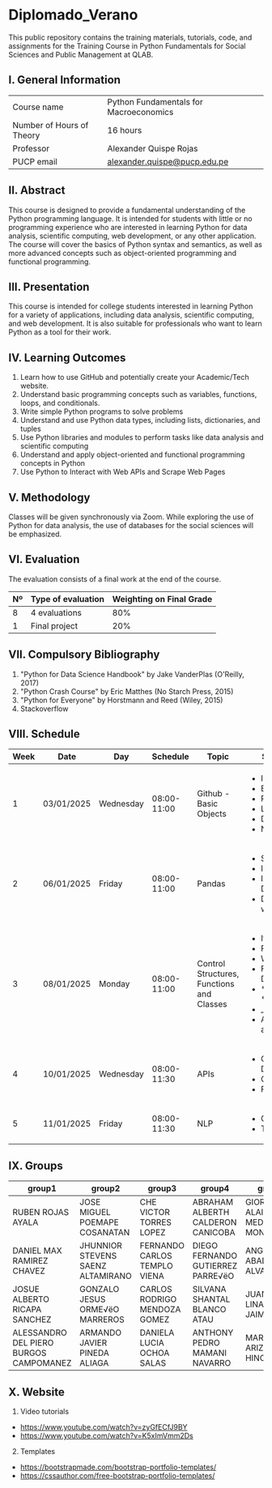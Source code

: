 # Diplomado_Verano

This public repository contains the training materials, tutorials, code, and assignments for the Training Course in Python Fundamentals for Social Sciences and Public Management at QLAB.

## I. General Information

|  | | 
|:-------------------|---|
| Course name | Python Fundamentals for Macroeconomics | 
| Number of Hours of Theory | 16 hours |
| Professor | Alexander Quispe Rojas |
| PUCP email | alexander.quispe@pucp.edu.pe |


## II. Abstract

This course is designed to provide a fundamental understanding of the Python programming language. It is intended for students with little or no programming experience who are interested in learning Python for data analysis, scientific computing, web development, or any other application. The course will cover the basics of Python syntax and semantics, as well as more advanced concepts such as object-oriented programming and functional programming.

## III. Presentation

This course is intended for college students interested in learning Python for a variety of applications, including data analysis, scientific computing, and web development. It is also suitable for professionals who want to learn Python as a tool for their work.

## IV. Learning Outcomes

1.	Learn how to use GitHub and potentially create your Academic/Tech website.
2.	Understand basic programming concepts such as variables, functions, loops, and conditionals.
3.	Write simple Python programs to solve problems
4.	Understand and use Python data types, including lists, dictionaries, and tuples
5.	Use Python libraries and modules to perform tasks like data analysis and scientific computing
6.	Understand and apply object-oriented and functional programming concepts in Python
7.	Use Python to Interact with Web APIs and Scrape Web Pages

## V. Methodology

Classes will be given synchronously via Zoom. While exploring the use of Python for data analysis, the use of databases for the social sciences will be emphasized.

## VI. Evaluation

The evaluation consists of a final work at the end of the course.

| Nº | Type of evaluation | Weighting on Final Grade |
|:-------------------|---| ---|
| 8 | 4 evaluations | 80% |
| 1 | Final project | 20%|

## VII. Compulsory Bibliography

1.	"Python for Data Science Handbook" by Jake VanderPlas (O'Reilly, 2017) 
2.	"Python Crash Course" by Eric Matthes (No Starch Press, 2015) 
3.	"Python for Everyone" by Horstmann and Reed (Wiley, 2015)
4.	Stackoverflow

## VIII. Schedule

|Week|Date|Day|Schedule|Topic|Subtopic
|---|---|---|---|---|---
|1|03/01/2025|Wednesday|08:00-11:00| Github - Basic Objects| <ul>  <li>Installation</li>   <li>Branches</li>   <li>Repository </li> <li>Lists</li>   <li>Dictionaries</li>   <li>NumPy </li> </ul>   
|2|06/01/2025|Friday|08:00-11:00| Pandas | <ul>  <li> Series </li>   <li>Indexing</li>   <li>Importing Data </li> <li> Data wrangling </li> </ul>      
|3|08/01/2025|Monday|08:00-11:00 | Control Structures, Functions and Classes| <ul>  <li> If condition </li>   <li> For loop</li>   <li> While Loop</li> <li> Function Definitions </li>   <li> *args and **kwwargs </li>   <li> \_init_</li> <li> Attributes and Methods</li> </ul>    
|4|10/01/2025|Wednesday|08:00-11:30| APIs| <ul>  <li>Google Directions</li>   <li>Geolocation</li> <li>Finance APIs</li> </ul>   
|5|11/01/2025|Friday|08:00-11:30| NLP| <ul>  <li> GPT-4 </li>   <li> Transformers </li>   </ul> 

## IX. Groups

| group1               | group2                          | group3                     | group4                            | group5                      | group6                             | group7                           | group8                        |  
|----------------------|---------------------------------|----------------------------|-----------------------------------|-----------------------------|------------------------------------|----------------------------------|------------------------------|
| RUBEN ROJAS AYALA    | JOSE MIGUEL POEMAPE COSANATAN   | CHE VICTOR TORRES LOPEZ    | ABRAHAM ALBERTH CALDERON CANICOBA | GIORDANO ALAIN MEDINA MONTES | ISMAEL BARUJ GONZALES REVILLA      | ILENIA ALEJANDRA TTITO COLLANTES | NICOLAS ALBERTO VELARDE FREUNDT |         
| DANIEL MAX RAMIREZ CHAVEZ | JHUNNIOR STEVENS SAENZ ALTAMIRANO | FERNANDO CARLOS TEMPLO VIENA | DIEGO FERNANDO GUTIERREZ PARRE√ëO | ANGIE ZOILA ABAD ALVARADO    | CARLOS EDUARDO BORJA SOTOMAYOR     | JAMES CARLOS MEDINA VANINI      | FERNANDO MIGUEL MENDOZA CANAL |   
| JOSUE ALBERTO RICAPA SANCHEZ | GONZALO JESUS ORME√ëO MARREROS  | CARLOS RODRIGO MENDOZA GOMEZ | SILVANA SHANTAL BLANCO ATAU       | JUAN DIEGO LINARES JAIME     | ALEXANDER SEBASTIAN ESPINOZA COLCA | RAFAEL ANTONIO VARGAS PORTOCARRERO | ALVARO FRANCO GAMONAL MIRANDA | 
| ALESSANDRO DEL PIERO BURGOS CAMPOMANEZ | ARMANDO JAVIER PINEDA ALIAGA    | DANIELA LUCIA OCHOA SALAS    | ANTHONY PEDRO MAMANI NAVARRO      | MARILIA ARIZAPANA HINOSTROZA | JOSE MARIA SEBASTIAN TAMAYO MARTINEZ | ANA LUCIA DEL RIO SANTOS         |      MARICIELO MEZARINA                        |              

## X. Website

1. Video tutorials
- https://www.youtube.com/watch?v=zyGfECfJ9BY
- https://www.youtube.com/watch?v=K5xImVmm2Ds


2. Templates
- https://bootstrapmade.com/bootstrap-portfolio-templates/
- https://cssauthor.com/free-bootstrap-portfolio-templates/





